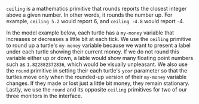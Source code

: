 `ceiling` is a mathematics primitive that rounds reports the closest integer above a given number. In other words, it rounds the number up. For example, `ceiling 5.2` would report 6, and `ceiling -4.8` would report -4. 



In the model example below, each turtle has a `my-money` variable that increases or decreases a little bit at each tick. We use the `ceiling` primitive to round up a turtle's `my-money` variable because we want to present a label under each turtle showing their current money. If we do not round this variable either up or down, a lable would show many floating point numbers such as `1.822882372836`, which would be visually unpleasant. We also use the `round` primitive in setting their each turtle's `ycor` parameter so that the turtles move only when the rounded-up version of their `my-money` variable changes. If they made or lost just a little bit money, they remain stationary. Lastly, we use the `round` and its opposite `ceiling` primitives for two of our three monitors in the interface.

